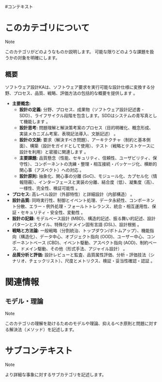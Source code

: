 #コンテキスト
# このカテゴリについて

> [!NOTE]
> このカテゴリがどのようなものか説明します。
> 可能な限りどのような課題を扱うかの対象を明確にします。

## 概要
ソフトウェア設計KAは、ソフトウェア要求を実行可能な設計仕様に変換する分野、プロセス、品質、戦略、評価方法の包括的な概要を提供します 。

- **主要概念:**
    - **設計の定義:** 分野、プロセス、成果物（ソフトウェア設計記述書 - SDD）、ライフサイクル段階を包含します。SDDはシステムの青写真として機能します 。
    - **設計思考:** 問題理解と解決策考案のプロセス（目的明確化、概念形成、実装メカニズム考案、表現記法導入、文脈記述） 。
    - **設計の文脈:** 要求（解決すべき問題）、アーキテクチャ（制約と基本側面）、構築（設計をガイドとして使用）、テスト（戦略とテストケースに設計を利用）と密接に関連します 。
    - **主要課題:** 品質懸念（性能、セキュリティ、信頼性、ユーザビリティ、保守性）、コンポーネントの洗練・整理・相互接続・パッケージ化、横断的関心事（アスペクト）への対応 。
    - **設計原則:** 抽象化、関心事の分離 (SoC)、モジュール化、カプセル化（情報隠蔽）、インターフェースと実装の分離、結合度（低）、凝集度（高）、一様性、完全性、検証可能性 。
- **プロセス:** 高レベル設計（外部特性）と詳細設計（内部構造） 。
- **設計品質:** 同時実行性、制御とイベント処理、データ永続性、コンポーネント分散、エラー・例外処理・フォールトトレランス、統合・相互運用性、保証・セキュリティ・安全性、変動性 。
- **設計の記録:** モデルベース設計 (MBD)、構造的記述、振る舞い的記述、設計パターンとスタイル、特殊化/ドメイン固有言語 (DSL)、設計根拠 。
- **戦略と方法論:** 一般戦略（分割統治、トップダウン/ボトムアップ）、機能指向（構造化）、データ中心、オブジェクト指向 (OOD)、ユーザー中心、コンポーネントベース (CBD)、イベント駆動、アスペクト指向 (AOD)、制約ベース、ドメイン駆動、その他（形式手法、アジャイル設計） 。
- **品質分析と評価:** 設計レビューと監査、品質属性評価、分析・評価技法（シナリオ、チェックリスト）、尺度とメトリクス、検証・妥当性確認・認証 。
# 関連情報
## モデル・理論
> [!NOTE]
> このカテゴリの理解を助けるためのモデルや理論、抑えるべき原則と問題に対する解決法（メソッド）を記述します。


# サブコンテキスト

> [!NOTE]
> より詳細な事象に対するサブカテゴリを記述します。
